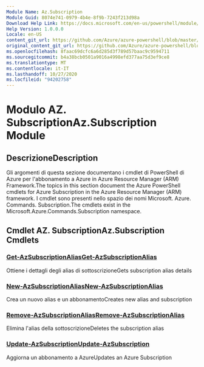 ```yaml
---
Module Name: Az.Subscription
Module Guid: 8074e741-0979-4b4e-8f9b-7243f213d98a
Download Help Link: https://docs.microsoft.com/en-us/powershell/module/az.subscription
Help Version: 1.0.0.0
Locale: en-US
content_git_url: https://github.com/Azure/azure-powershell/blob/master/src/Subscription/Subscription/help/Az.Subscription.md
original_content_git_url: https://github.com/Azure/azure-powershell/blob/master/src/Subscription/Subscription/help/Az.Subscription.md
ms.openlocfilehash: 8faac69dcfc6a6d285d3f789d57baac9c9594711
ms.sourcegitcommit: b4a38bcb0501a9016a4998efd377aa75d3ef9ce8
ms.translationtype: MT
ms.contentlocale: it-IT
ms.lasthandoff: 10/27/2020
ms.locfileid: "94202758"
---
```

# <span data-ttu-id="5dff9-101">Modulo AZ. Subscription</span><span class="sxs-lookup"><span data-stu-id="5dff9-101">Az.Subscription Module</span></span>
## <span data-ttu-id="5dff9-102">Descrizione</span><span class="sxs-lookup"><span data-stu-id="5dff9-102">Description</span></span>
<span data-ttu-id="5dff9-103">Gli argomenti di questa sezione documentano i cmdlet di PowerShell di Azure per l'abbonamento a Azure in Azure Resource Manager (ARM) Framework.</span><span class="sxs-lookup"><span data-stu-id="5dff9-103">The topics in this section document the Azure PowerShell cmdlets for Azure Subscription in the Azure Resource Manager (ARM) framework.</span></span> <span data-ttu-id="5dff9-104">I cmdlet sono presenti nello spazio dei nomi Microsoft. Azure. Commands. Subscription.</span><span class="sxs-lookup"><span data-stu-id="5dff9-104">The cmdlets exist in the Microsoft.Azure.Commands.Subscription namespace.</span></span>

## <span data-ttu-id="5dff9-105">Cmdlet AZ. Subscription</span><span class="sxs-lookup"><span data-stu-id="5dff9-105">Az.Subscription Cmdlets</span></span>
### [<span data-ttu-id="5dff9-106">Get-AzSubscriptionAlias</span><span class="sxs-lookup"><span data-stu-id="5dff9-106">Get-AzSubscriptionAlias</span></span>](Get-AzSubscriptionAlias.md)
<span data-ttu-id="5dff9-107">Ottiene i dettagli degli alias di sottoscrizione</span><span class="sxs-lookup"><span data-stu-id="5dff9-107">Gets subscription alias details</span></span>

### [<span data-ttu-id="5dff9-108">New-AzSubscriptionAlias</span><span class="sxs-lookup"><span data-stu-id="5dff9-108">New-AzSubscriptionAlias</span></span>](New-AzSubscriptionAlias.md)
<span data-ttu-id="5dff9-109">Crea un nuovo alias e un abbonamento</span><span class="sxs-lookup"><span data-stu-id="5dff9-109">Creates new alias and subscription</span></span>

### [<span data-ttu-id="5dff9-110">Remove-AzSubscriptionAlias</span><span class="sxs-lookup"><span data-stu-id="5dff9-110">Remove-AzSubscriptionAlias</span></span>](Remove-AzSubscriptionAlias.md)
<span data-ttu-id="5dff9-111">Elimina l'alias della sottoscrizione</span><span class="sxs-lookup"><span data-stu-id="5dff9-111">Deletes the subscription alias</span></span>

### [<span data-ttu-id="5dff9-112">Update-AzSubscription</span><span class="sxs-lookup"><span data-stu-id="5dff9-112">Update-AzSubscription</span></span>](Update-AzSubscription.md)
<span data-ttu-id="5dff9-113">Aggiorna un abbonamento a Azure</span><span class="sxs-lookup"><span data-stu-id="5dff9-113">Updates an Azure Subscription</span></span>

